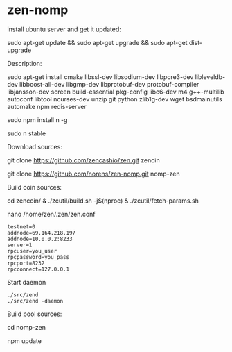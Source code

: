 # zen-nomp
install ubuntu server and get it updated:

  sudo apt-get update && sudo apt-get upgrade && sudo apt-get dist-upgrade

Description:

  sudo apt-get install cmake libssl-dev libsodium-dev libpcre3-dev libleveldb-dev libboost-all-dev libgmp-dev libprotobuf-dev protobuf-compiler libjansson-dev screen build-essential pkg-config libc6-dev m4 g++-multilib autoconf libtool ncurses-dev unzip git python zlib1g-dev wget bsdmainutils automake npm redis-server 
  
  sudo npm install n -g

  sudo n stable
  
Download sources:

  git clone https://github.com/zencashio/zen.git zencin

  git clone https://github.com/norens/zen-nomp.git nomp-zen

Build coin sources:

  cd zencoin/
  & ./zcutil/build.sh -j$(nproc)
  & ./zcutil/fetch-params.sh
  
  nano /home/zen/.zen/zen.conf
  
    testnet=0
    addnode=69.164.218.197
    addnode=10.0.0.2:8233
    server=1
    rpcuser=you_user
    rpcpassword=you_pass
    rpcport=8232
    rpcconnect=127.0.0.1
    
Start daemon 

    ./src/zend 
    ./src/zend -daemon
  
Build pool sources:
  
  cd nomp-zen
  
  npm update


  

  
